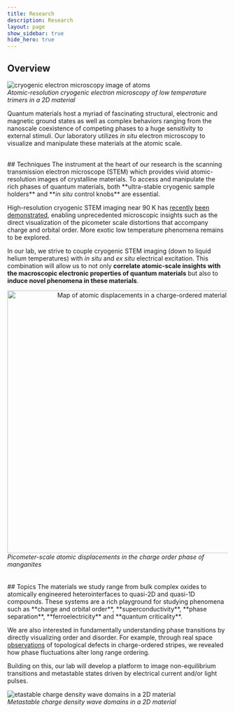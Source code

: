 ```yaml
---
title: Research
description: Research 
layout: page
show_sidebar: true
hide_hero: true
---
```


## Overview

![cryogenic electron microscopy image of atoms](../img/cryoSTEM2.png)
<br><em>Atomic-resolution cryogenic electron microscopy of low temperature trimers in a 2D material</em>


Quantum materials host a myriad of fascinating structural, electronic and magnetic ground states as well as complex behaviors
ranging from the nanoscale coexistence of competing phases to a huge sensitivity to external stimuli.
Our laboratory utilizes <em>in situ</em> electron microscopy to visualize and manipulate these materials at the atomic scale.

<br/>
## Techniques
The instrument at the heart of our research is the scanning transmission electron microscope (STEM) which
provides vivid atomic-resolution images of crystalline materials. To access and manipulate the rich phases of
quantum materials, both **ultra-stable cryogenic sample holders** and **<em>in situ</em> control knobs** are essential.

High-resolution cryogenic STEM imaging near 90 K has [recently](https://arxiv.org/abs/2010.12610) [been](https://journals.aps.org/prl/abstract/10.1103/PhysRevLett.125.165302) [demonstrated](https://www.pnas.org/content/115/7/1445.short), enabling unprecedented microscopic insights such as the direct visualization of the picometer scale distortions that accompany charge and orbital order. More exotic low temperature phenomena remains to be explored.

In our lab, we strive to couple cryogenic STEM imaging (down to liquid helium temperatures) with <em>in situ</em> 
and <em>ex situ</em> electrical excitation. This combination will allow us to not only **correlate atomic-scale insights with the macroscopic electronic properties of quantum materials** but also to **induce novel phenomena in these materials**.
<center>
<img src="../img/PLD.png" alt="Map of atomic displacements in a charge-ordered material"  align ="left" width="600"/>
</center>
<br><em>Picometer-scale atomic displacements in the charge order phase of manganites</em>


<br/>
<br/>
<br/>
## Topics
The materials we study range from bulk complex oxides to atomically engineered heterointerfaces to quasi-2D
and quasi-1D compounds. These systems are a rich playground for studying phenomena such as **charge and orbital order**,
**superconductivity**, **phase separation**, **ferroelectricity** and **quantum criticality**.

We are also interested in fundamentally understanding phase transitions by directly visualizing order and disorder.
For example, through real space [observations](https://www.pnas.org/content/115/7/1445.short) of topological defects in charge-ordered stripes, we revealed how phase fluctuations alter long range ordering. 

Building on this, our lab will develop a platform to image non-equilibrium transitions and metastable
states driven by electrical current and/or light pulses.

![etastable charge density wave domains in a 2D material](../img/Twins.png)
<br><em>Metastable charge density wave domains in a 2D material</em>


